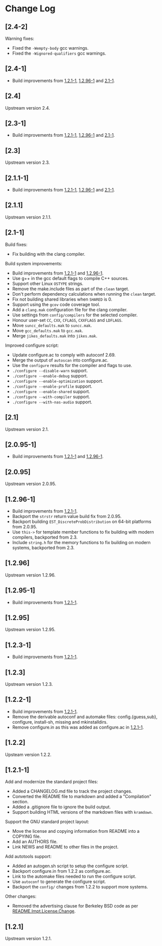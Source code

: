 # Change Log

## [2.4-2]

Warning fixes:

  * Fixed the `-Wempty-body` gcc warnings.
  * Fixed the `-Wignored-qualifiers` gcc warnings.

## [2.4-1]

  * Build improvements from [1.2.1-1](#1.2.1-1), [1.2.96-1](#1.2.96-1) and
    [2.1-1](#2.1-1).

## [2.4]

Upstream version 2.4.

## [2.3-1]

  * Build improvements from [1.2.1-1](#1.2.1-1), [1.2.96-1](#1.2.96-1) and
    [2.1-1](#2.1-1).

## [2.3]

Upstream version 2.3.

## [2.1.1-1]

  * Build improvements from [1.2.1-1](#1.2.1-1), [1.2.96-1](#1.2.96-1) and
    [2.1-1](#2.1-1).

## [2.1.1]

Upstream version 2.1.1.

## [2.1-1]

Build fixes:

  * Fix building with the clang compiler.

Build system improvements:

  * Build improvements from [1.2.1-1](#1.2.1-1) and [1.2.96-1](#1.2.96-1).
  * Use g++ in the gcc default flags to compile C++ sources.
  * Support other Linux `OSTYPE` strings.
  * Remove the make.include files as part of the `clean` target.
  * Don't perform dependency calculations when running the `clean` target.
  * Fix not building shared libraries when `SHARED` is 0.
  * Support using the `gcov` code coverage tool.
  * Add a `clang.mak` configuration file for the clang compiler.
  * Use settings from `config/compilers` for the selected compiler.
  * Honour user-set `CC`, `CXX`, `CFLAGS`, `CXXFLAGS` and `LDFLAGS`.
  * Move `suncc_defaults.mak` to `suncc.mak`.
  * Move `gcc_defaults.mak` to `gcc.mak`.
  * Merge `jikes_defaults.mak` into `jikes.mak`.

Improved configure script:

  * Update configure.ac to comply with autoconf 2.69.
  * Merge the output of `autoscan` into configure.ac.
  * Use the `configure` results for the compiler and flags to use.
  * `./configure --disable-warn` support.
  * `./configure --enable-debug` support.
  * `./configure --enable-optimization` support.
  * `./configure --enable-profile` support.
  * `./configure --enable-shared` support.
  * `./configure --with-compiler` support.
  * `./configure --with-nas-audio` support.

## [2.1]

Upstream version 2.1.

## [2.0.95-1]

  * Build improvements from [1.2.1-1](#1.2.1-1) and [1.2.96-1](#1.2.96-1).

## [2.0.95]

Upstream version 2.0.95.

## [1.2.96-1]

  * Build improvements from [1.2.1-1](#1.2.1-1).
  * Backport the `strstr` return value build fix from 2.0.95.
  * Backport building `EST_DiscreteProbDistribution` on 64-bit platforms from
    2.0.95.
  * Use `this->` for template member functions to fix building with modern
    compilers, backported from 2.3.
  * Include `string.h` for the memory functions to fix building on modern
    systems, backported from 2.3.

## [1.2.96]

Upstream version 1.2.96.

## [1.2.95-1]

  * Build improvements from [1.2.1-1](#1.2.1-1).

## [1.2.95]

Upstream version 1.2.95.

## [1.2.3-1]

  * Build improvements from [1.2.1-1](#1.2.1-1).

## [1.2.3]

Upstream version 1.2.3.

## [1.2.2-1]

  * Build improvements from [1.2.1-1](#1.2.1-1).
  * Remove the derivable autoconf and automake files: config.{guess,sub},
    configure, install-sh, missing and mkinstalldirs.
  * Remove configure.in as this was added as configure.ac in [1.2.1-1](#1.2.1-1).

## [1.2.2]

Upsteam version 1.2.2.

## [1.2.1-1]

Add and modernize the standard project files:

  * Added a CHANGELOG.md file to track the project changes.
  * Converted the README file to markdown and added a "Compilation" section.
  * Added a .gitignore file to ignore the build output.
  * Support building HTML versions of the markdown files with `kramdown`.

Support the GNU standard project layout:

  * Move the license and copying information from README into a COPYING file.
  * Add an AUTHORS file.
  * Link NEWS and README to other files in the project.

Add autotools support:

  * Added an autogen.sh script to setup the configure script.
  * Backport configure.in from 1.2.2 as configure.ac.
  * Link to the automake files needed to run the configure script.
  * Use `autoconf` to generate the configure script.
  * Backport the `config/` changes from 1.2.2 to support more systems.

Other changes:

  * Removed the advertising clause for Berkeley BSD code as per
    [README.Impt.License.Change](ftp://ftp.cs.berkeley.edu/pub/4bsd/README.Impt.License.Change).

## [1.2.1]

Upstream version 1.2.1.
